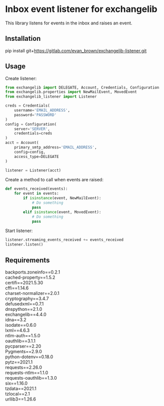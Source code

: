 Inbox event listener for exchangelib
====================================
This library listens for events in the inbox and raises an event.

## Installation
pip install git+https://gitlab.com/evan_brown/exchangelib-listener.git


## Usage
Create listener:
```python
from exchangelib import DELEGATE, Account, Credentials, Configuration
from exchangelib.properties import NewMailEvent, MovedEvent
from exchangelib_listener import Listener

creds = Credentials(
    username='EMAIL_ADDRESS',
    password='PASSWORD'
)
config = Configuration(
    server='SERVER',
    credentials=creds
)
acct = Account(
    primary_smtp_address='EMAIL_ADDRESS',
    config=config,
    access_type=DELEGATE
)

listener = Listener(acct)
```

Create a method to call when events are raised:
```python
def events_received(events):
    for event in events:
        if isinstance(event, NewMailEvent):
            # Do something
            pass
        elif isinstance(event, MovedEvent):
            # Do something
            pass
```

Start listener:
```python
listener.streaming_events_received += events_received
listener.listen()
```


## Requirements
backports.zoneinfo==0.2.1\
cached-property==1.5.2\
certifi==2021.5.30\
cffi==1.14.6\
charset-normalizer==2.0.1\
cryptography==3.4.7\
defusedxml==0.7.1\
dnspython==2.1.0\
exchangelib==4.4.0\
idna==3.2\
isodate==0.6.0\
lxml==4.6.3\
ntlm-auth==1.5.0\
oauthlib==3.1.1\
pycparser==2.20\
Pygments==2.9.0\
python-dotenv==0.18.0\
pytz==2021.1\
requests==2.26.0\
requests-ntlm==1.1.0\
requests-oauthlib==1.3.0\
six==1.16.0\
tzdata==2021.1\
tzlocal==2.1\
urllib3==1.26.6
